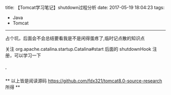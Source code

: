 title: 【Tomcat学习笔记】shutdown过程分析
date: 2017-05-19 18:04:23
tags:
- Java
- Tomcat
---
占个坑，后面会不会总结要看我是不是闲得蛋疼了,临时记点散的知识点

关注 org.apache.catalina.startup.Catalina#start 后面的 shutdownHook 注册，可以学习一下




##### .
** 以上皆是阅读源码 https://github.com/fdx321/tomcat8.0-source-research 所得 **
